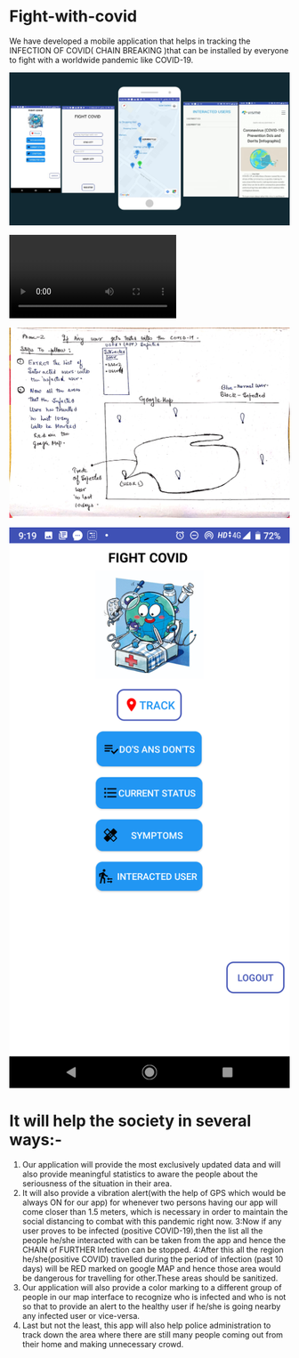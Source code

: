 # Fight-with-covid
We have developed a mobile application that helps in tracking the INFECTION OF COVID( CHAIN BREAKING )that can be installed by everyone to fight with a worldwide pandemic like COVID-19. 

![](ui.jpg)

![](Untitled.mp4)

![](p2.jpeg)

![](p5.png)
# It will help the society in several ways:- 
1. Our application will provide the most exclusively updated data and will also provide meaningful statistics to aware the people about the seriousness of the situation in their area.
 2. It will also provide a vibration alert(with the help of GPS which would be always ON for our app) for whenever two persons having our app will come closer than 1.5 meters, which is necessary in order to maintain the social distancing to combat with this pandemic right now.
 3:Now if any user proves to be infected (positive COVID-19),then the list all the people he/she interacted with can be taken from the app and hence the CHAIN of FURTHER Infection can be stopped. 
4:After this all the region he/she(positive COVID) travelled during the period of infection (past 10 days) will be RED marked on google MAP and hence those area would be dangerous for travelling for other.These areas should be sanitized.
 5. Our application will also provide a color marking to a different group of people in our map interface to recognize who is infected and who is not so that to provide an alert to the healthy user if he/she is going nearby any infected user or vice-versa. 
6. Last but not the least, this app will also help police administration to track down the area where there are still many people coming out from their home and making unnecessary crowd.
